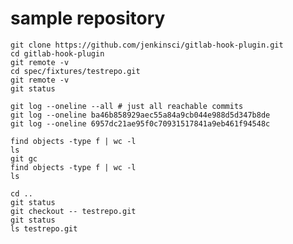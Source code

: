 
# sample repository

    git clone https://github.com/jenkinsci/gitlab-hook-plugin.git
    cd gitlab-hook-plugin
    git remote -v
    cd spec/fixtures/testrepo.git
    git remote -v
    git status

    git log --oneline --all # just all reachable commits
    git log --oneline ba46b858929aec55a84a9cb044e988d5d347b8de
    git log --oneline 6957dc21ae95f0c70931517841a9eb461f94548c

    find objects -type f | wc -l
    ls
    git gc
    find objects -type f | wc -l
    ls

    cd ..
    git status
    git checkout -- testrepo.git
    git status
    ls testrepo.git

